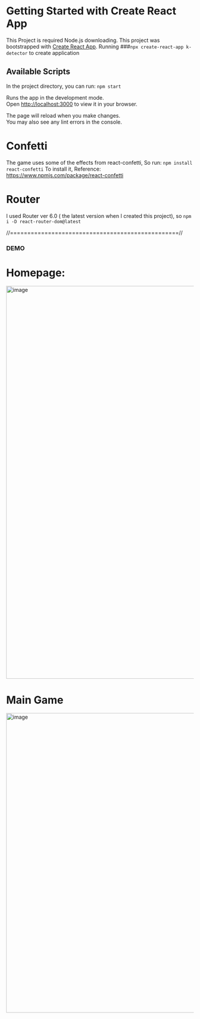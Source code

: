 # Getting Started with Create React App

This Project is required Node.js downloading.
This project was bootstrapped with [Create React App](https://github.com/facebook/create-react-app).
Running 
###`npx create-react-app k-detector` to create application

## Available Scripts

In the project directory, you can run:
`npm start`

Runs the app in the development mode.\
Open [http://localhost:3000](http://localhost:3000) to view it in your browser.

The page will reload when you make changes.\
You may also see any lint errors in the console.
# Confetti 
The game uses some of the effects from react-confetti, So run:
`npm install react-confetti`
To install it, Reference: https://www.npmjs.com/package/react-confetti

# Router
I used Router ver 6.0 ( the latest version when I created this project), so 
`npm i -D react-router-dom@latest`


//=================================================//
### DEMO
# Homepage:
<img width="1053" alt="image" src="https://github.com/HuyNLy/K-Detector/assets/140474522/925207f8-04c5-4d55-94ab-ae52f5e7d2a7">

# Main Game
<img width="803" alt="image" src="https://github.com/HuyNLy/K-Detector/assets/140474522/08442cb6-9854-4915-a0cb-2e8deafbbc8e">



